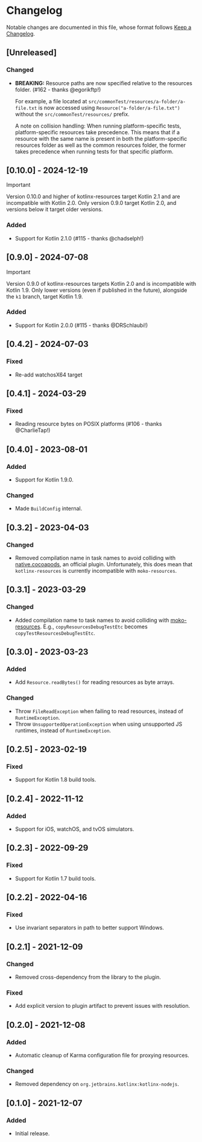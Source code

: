 # Changelog

Notable changes are documented in this file, whose format follows [Keep a Changelog](https://keepachangelog.com/en/1.0.0/).

## [Unreleased]

### Changed

- **BREAKING:** Resource paths are now specified relative to the resources folder. (#162 - thanks @egorikftp!)
  
  For example, a file located at `src/commonTest/resources/a-folder/a-file.txt` is now accessed using `Resource("a-folder/a-file.txt")` without the `src/commonTest/resources/` prefix.

  A note on collision handling: When running platform-specific tests, platform-specific resources take precedence. This means that if a resource with the same name is present in both the platform-specific resources folder as well as the common resources folder, the former takes precedence when running tests for that specific platform.

## [0.10.0] - 2024-12-19

> [!IMPORTANT]
> Version 0.10.0 and higher of kotlinx-resources target Kotlin 2.1 and are incompatible with Kotlin 2.0.
> Only version 0.9.0 target Kotlin 2.0, and versions below it target older versions.

### Added

- Support for Kotlin 2.1.0 (#115 - thanks @chadselph!)

## [0.9.0] - 2024-07-08

> [!IMPORTANT]
> Version 0.9.0 of kotlinx-resources targets Kotlin 2.0 and is incompatible with Kotlin 1.9.
> Only lower versions (even if published in the future), alongside the `k1` branch, target Kotlin 1.9.

### Added

- Support for Kotlin 2.0.0 (#115 - thanks @DRSchlaubi!)

## [0.4.2] - 2024-07-03

### Fixed

- Re-add watchosX64 target

## [0.4.1] - 2024-03-29

### Fixed

- Reading resource bytes on POSIX platforms (#106 - thanks @CharlieTap!)

## [0.4.0] - 2023-08-01

### Added

- Support for Kotlin 1.9.0.

### Changed

- Made `BuildConfig` internal.

## [0.3.2] - 2023-04-03

### Changed

- Removed compilation name in task names to avoid colliding with [native.cocoapods](https://kotlinlang.org/docs/native-cocoapods.html), an official plugin. Unfortunately, this does mean that `kotlinx-resources` is currently incompatible with `moko-resources`. 

## [0.3.1] - 2023-03-29

### Changed

- Added compilation name to task names to avoid colliding with [moko-resources](https://github.com/icerockdev/moko-resources). E.g., `copyResourcesDebugTestEtc` becomes `copyTestResourcesDebugTestEtc`.

## [0.3.0] - 2023-03-23

### Added

- Add `Resource.readBytes()` for reading resources as byte arrays.

### Changed

- Throw `FileReadException` when failing to read resources, instead of `RuntimeException`.
- Throw `UnsupportedOperationException` when using unsupported JS runtimes, instead of `RuntimeException`.

## [0.2.5] - 2023-02-19

### Fixed

- Support for Kotlin 1.8 build tools.

## [0.2.4] - 2022-11-12

### Added

- Support for iOS, watchOS, and tvOS simulators.

## [0.2.3] - 2022-09-29

### Fixed

- Support for Kotlin 1.7 build tools.

## [0.2.2] - 2022-04-16

### Fixed

- Use invariant separators in path to better support Windows.

## [0.2.1] - 2021-12-09

### Changed

- Removed cross-dependency from the library to the plugin.

### Fixed

- Add explicit version to plugin artifact to prevent issues with resolution.  

## [0.2.0] - 2021-12-08

### Added

- Automatic cleanup of Karma configuration file for proxying resources.

### Changed

- Removed dependency on `org.jetbrains.kotlinx:kotlinx-nodejs`.

## [0.1.0] - 2021-12-07

### Added

- Initial release.
